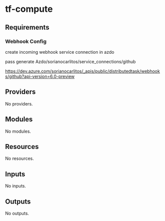 # tf-compute

<!-- BEGIN_TF_DOCS -->
## Requirements

### Webhook Config

create incoming webhook service connection in azdo 

pass generate Azdo/sorianocarlitos/service_connections/github

https://dev.azure.com/sorianocarlitos/_apis/public/distributedtask/webhooks/github?api-version=6.0-preview


## Providers

No providers.

## Modules

No modules.

## Resources

No resources.

## Inputs

No inputs.

## Outputs

No outputs.
<!-- END_TF_DOCS -->
